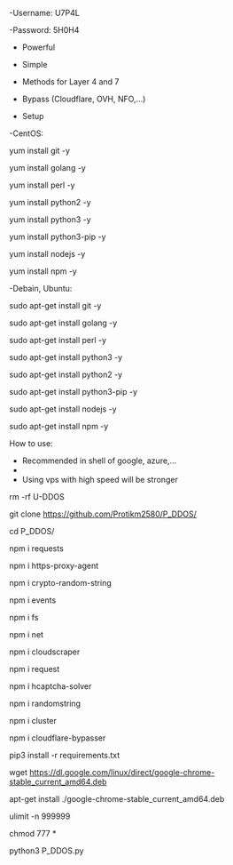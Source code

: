 
-Username: U7P4L

-Password: 5H0H4





- Powerful
 
- Simple
 
- Methods for Layer 4 and 7
 
- Bypass (Cloudflare, OVH, NFO,...)





- Setup
 
-CentOS:


yum install git -y

yum install golang -y

yum install perl -y

yum install python2 -y

yum install python3 -y

yum install python3-pip -y

yum install nodejs -y

yum install npm -y


-Debain, Ubuntu:


sudo apt-get install git -y

sudo apt-get install golang -y

sudo apt-get install perl -y

sudo apt-get install python3 -y

sudo apt-get install python2 -y

sudo apt-get install python3-pip -y

sudo apt-get install nodejs -y

sudo apt-get install npm -y


How to use: 

- Recommended in shell of google, azure,...
- 
- Using vps with high speed will be stronger


rm -rf U-DDOS

git clone https://github.com/Protikm2580/P_DDOS/

cd P_DDOS/

npm i requests

npm i https-proxy-agent

npm i crypto-random-string

npm i events

npm i fs

npm i net

npm i cloudscraper

npm i request

npm i hcaptcha-solver

npm i randomstring

npm i cluster

npm i cloudflare-bypasser

pip3 install -r requirements.txt

wget https://dl.google.com/linux/direct/google-chrome-stable_current_amd64.deb

apt-get install ./google-chrome-stable_current_amd64.deb

ulimit -n 999999

chmod 777 *

python3 P_DDOS.py


